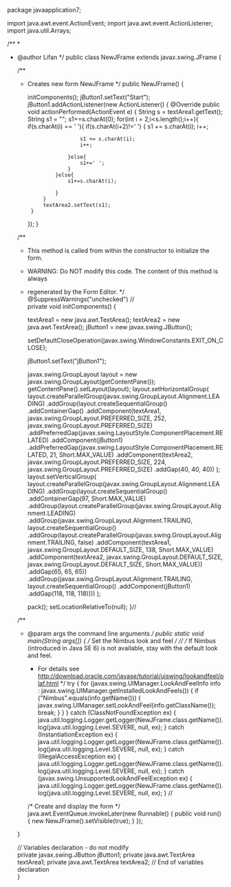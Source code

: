 
package javaapplication7;

import java.awt.event.ActionEvent;
import java.awt.event.ActionListener;
import java.util.Arrays;

/**
 *
 * @author Lifan
 */
public class NewJFrame extends javax.swing.JFrame {

    /**
     * Creates new form NewJFrame
     */
    public NewJFrame() {

        initComponents();
        jButton1.setText("Start");
        jButton1.addActionListener(new ActionListener() {
            @Override
            public void actionPerformed(ActionEvent e) {
                String s = textArea1.getText();
                String s1 = "";
                s1+=s.charAt(0);
                for(int i = 2;i<s.length();i++){
                    if(s.charAt(i) == ' '){
                        if(s.charAt(i+2)!=' ') {
                            s1 += s.charAt(i);
                            i++;

                            s1 += s.charAt(i);
                            i++;

                        }else{
                            s1+=' ';
                        }
                    }else{
                        s1+=s.charAt(i);

                    }
                }
                textArea2.setText(s1);
            }
        });
    }


    /**
     * This method is called from within the constructor to initialize the form.
     * WARNING: Do NOT modify this code. The content of this method is always
     * regenerated by the Form Editor.
     */
    @SuppressWarnings("unchecked")
    // <editor-fold defaultstate="collapsed" desc="Generated Code">                          
    private void initComponents() {

        textArea1 = new java.awt.TextArea();
        textArea2 = new java.awt.TextArea();
        jButton1 = new javax.swing.JButton();

        setDefaultCloseOperation(javax.swing.WindowConstants.EXIT_ON_CLOSE);

        jButton1.setText("jButton1");

        javax.swing.GroupLayout layout = new javax.swing.GroupLayout(getContentPane());
        getContentPane().setLayout(layout);
        layout.setHorizontalGroup(
            layout.createParallelGroup(javax.swing.GroupLayout.Alignment.LEADING)
            .addGroup(layout.createSequentialGroup()
                .addContainerGap()
                .addComponent(textArea1, javax.swing.GroupLayout.PREFERRED_SIZE, 252, javax.swing.GroupLayout.PREFERRED_SIZE)
                .addPreferredGap(javax.swing.LayoutStyle.ComponentPlacement.RELATED)
                .addComponent(jButton1)
                .addPreferredGap(javax.swing.LayoutStyle.ComponentPlacement.RELATED, 21, Short.MAX_VALUE)
                .addComponent(textArea2, javax.swing.GroupLayout.PREFERRED_SIZE, 224, javax.swing.GroupLayout.PREFERRED_SIZE)
                .addGap(40, 40, 40))
        );
        layout.setVerticalGroup(
            layout.createParallelGroup(javax.swing.GroupLayout.Alignment.LEADING)
            .addGroup(layout.createSequentialGroup()
                .addContainerGap(97, Short.MAX_VALUE)
                .addGroup(layout.createParallelGroup(javax.swing.GroupLayout.Alignment.LEADING)
                    .addGroup(javax.swing.GroupLayout.Alignment.TRAILING, layout.createSequentialGroup()
                        .addGroup(layout.createParallelGroup(javax.swing.GroupLayout.Alignment.TRAILING, false)
                            .addComponent(textArea1, javax.swing.GroupLayout.DEFAULT_SIZE, 138, Short.MAX_VALUE)
                            .addComponent(textArea2, javax.swing.GroupLayout.DEFAULT_SIZE, javax.swing.GroupLayout.DEFAULT_SIZE, Short.MAX_VALUE))
                        .addGap(65, 65, 65))
                    .addGroup(javax.swing.GroupLayout.Alignment.TRAILING, layout.createSequentialGroup()
                        .addComponent(jButton1)
                        .addGap(118, 118, 118))))
        );

        pack();
        setLocationRelativeTo(null);
    }// </editor-fold>                        

    /**
     * @param args the command line arguments
     */
    public static void main(String args[]) {
        /* Set the Nimbus look and feel */
        //<editor-fold defaultstate="collapsed" desc=" Look and feel setting code (optional) ">
        /* If Nimbus (introduced in Java SE 6) is not available, stay with the default look and feel.
         * For details see http://download.oracle.com/javase/tutorial/uiswing/lookandfeel/plaf.html 
         */
        try {
            for (javax.swing.UIManager.LookAndFeelInfo info : javax.swing.UIManager.getInstalledLookAndFeels()) {
                if ("Nimbus".equals(info.getName())) {
                    javax.swing.UIManager.setLookAndFeel(info.getClassName());
                    break;
                }
            }
        } catch (ClassNotFoundException ex) {
            java.util.logging.Logger.getLogger(NewJFrame.class.getName()).log(java.util.logging.Level.SEVERE, null, ex);
        } catch (InstantiationException ex) {
            java.util.logging.Logger.getLogger(NewJFrame.class.getName()).log(java.util.logging.Level.SEVERE, null, ex);
        } catch (IllegalAccessException ex) {
            java.util.logging.Logger.getLogger(NewJFrame.class.getName()).log(java.util.logging.Level.SEVERE, null, ex);
        } catch (javax.swing.UnsupportedLookAndFeelException ex) {
            java.util.logging.Logger.getLogger(NewJFrame.class.getName()).log(java.util.logging.Level.SEVERE, null, ex);
        }
        //</editor-fold>

        /* Create and display the form */
        java.awt.EventQueue.invokeLater(new Runnable() {
            public void run() {
                new NewJFrame().setVisible(true);
            }
        });

    }

    // Variables declaration - do not modify                     
    private javax.swing.JButton jButton1;
    private java.awt.TextArea textArea1;
    private java.awt.TextArea textArea2;
    // End of variables declaration                   
}
